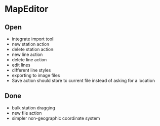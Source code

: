 # MapEditor

## Open
* integrate import tool
* new station action
* delete station action
* new line action
* delete line action
* edit lines
* different line styles
* exporting to image files
* Save action should store to current file instead of asking
  for a location

## Done
* bulk station dragging
* new file action
* simpler non-geographic coordinate system
